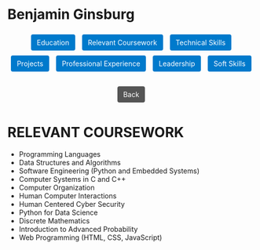 # Benjamin Ginsburg

<div style="text-align:center; margin-bottom:20px;">
  <a href="education.md" style="display:inline-block; margin:5px; padding:8px 12px; background:#007ACC; color:#fff; text-decoration:none; border-radius:4px;">Education</a>
  <a href="relevant-coursework.md" style="display:inline-block; margin:5px; padding:8px 12px; background:#007ACC; color:#fff; text-decoration:none; border-radius:4px;">Relevant Coursework</a>
  <a href="technical-skills.md" style="display:inline-block; margin:5px; padding:8px 12px; background:#007ACC; color:#fff; text-decoration:none; border-radius:4px;">Technical Skills</a>
  <a href="projects.md" style="display:inline-block; margin:5px; padding:8px 12px; background:#007ACC; color:#fff; text-decoration:none; border-radius:4px;">Projects</a>
  <a href="professional-experience.md" style="display:inline-block; margin:5px; padding:8px 12px; background:#007ACC; color:#fff; text-decoration:none; border-radius:4px;">Professional Experience</a>
  <a href="leadership.md" style="display:inline-block; margin:5px; padding:8px 12px; background:#007ACC; color:#fff; text-decoration:none; border-radius:4px;">Leadership</a>
  <a href="soft-skills.md" style="display:inline-block; margin:5px; padding:8px 12px; background:#007ACC; color:#fff; text-decoration:none; border-radius:4px;">Soft Skills</a>
</div>

<div style="text-align:center; margin-bottom:20px;">
  <a href="../README.md" style="display:inline-block; margin:5px; padding:8px 12px; background:#555; color:#fff; text-decoration:none; border-radius:4px;">Back</a>
</div>

# RELEVANT COURSEWORK

- Programming Languages  
- Data Structures and Algorithms  
- Software Engineering (Python and Embedded Systems)  
- Computer Systems in C and C++  
- Computer Organization  
- Human Computer Interactions  
- Human Centered Cyber Security  
- Python for Data Science  
- Discrete Mathematics  
- Introduction to Advanced Probability  
- Web Programming (HTML, CSS, JavaScript)
